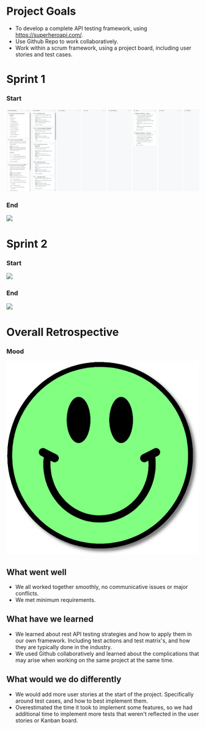 # Project Goals

- To develop a complete API testing framework, using https://superheroapi.com/.
- Use Github Repo to work collaboratively.
- Work within a scrum framework, using a project board, including user stories and test cases.

# Sprint 1

### Start
![](https://github.com/ChrisRSE/SuperheroApiProject/blob/main/Images/Day0%20Board.PNG)

### End
![](https://github.com/ChrisRSE/SuperheroApiProject/blob/main/Images/Day1%End.PNG)

# Sprint 2

### Start
![](https://github.com/ChrisRSE/SuperheroApiProject/blob/main/Images/Day2%Start.PNG)

### End
![](https://github.com/ChrisRSE/SuperheroApiProject/blob/main/Images/Day2%End.PNG)

# Overall Retrospective

### Mood

![](https://github.com/ChrisRSE/SuperheroApiProject/blob/main/Images/happy.jpg)

## What went well

- We all worked together smoothly, no communicative issues or major conflicts.
- We met minimum requirements.

## What have we learned

- We learned about rest API testing strategies and how to apply them in our own framework. Including test actions and test matrix's, and how they are typically done in the industry.
- We used Github collaboratively and learned about the complications that may arise when working on the same project at the same time.

## What would we do differently

- We would add more user stories at the start of the project. Specifically around test cases, and how to best implement them.
- Overestimated the time it took to implement some features, so we had additional time to implement more tests that weren't reflected in the user stories or Kanban board.
